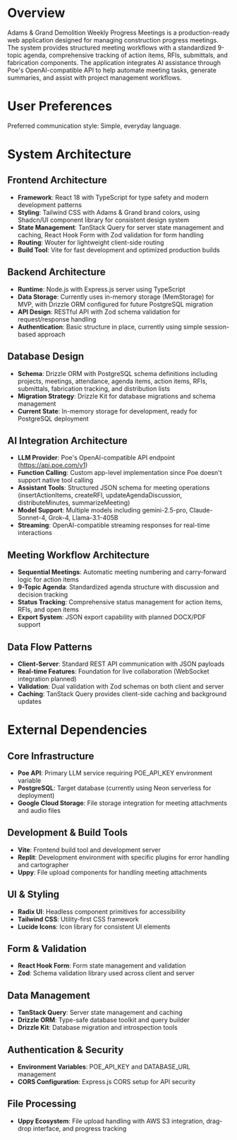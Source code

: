 # Overview

Adams & Grand Demolition Weekly Progress Meetings is a production-ready web application designed for managing construction progress meetings. The system provides structured meeting workflows with a standardized 9-topic agenda, comprehensive tracking of action items, RFIs, submittals, and fabrication components. The application integrates AI assistance through Poe's OpenAI-compatible API to help automate meeting tasks, generate summaries, and assist with project management workflows.

# User Preferences

Preferred communication style: Simple, everyday language.

# System Architecture

## Frontend Architecture
- **Framework**: React 18 with TypeScript for type safety and modern development patterns
- **Styling**: Tailwind CSS with Adams & Grand brand colors, using Shadcn/UI component library for consistent design system
- **State Management**: TanStack Query for server state management and caching, React Hook Form with Zod validation for form handling
- **Routing**: Wouter for lightweight client-side routing
- **Build Tool**: Vite for fast development and optimized production builds

## Backend Architecture
- **Runtime**: Node.js with Express.js server using TypeScript
- **Data Storage**: Currently uses in-memory storage (MemStorage) for MVP, with Drizzle ORM configured for future PostgreSQL migration
- **API Design**: RESTful API with Zod schema validation for request/response handling
- **Authentication**: Basic structure in place, currently using simple session-based approach

## Database Design
- **Schema**: Drizzle ORM with PostgreSQL schema definitions including projects, meetings, attendance, agenda items, action items, RFIs, submittals, fabrication tracking, and distribution lists
- **Migration Strategy**: Drizzle Kit for database migrations and schema management
- **Current State**: In-memory storage for development, ready for PostgreSQL deployment

## AI Integration Architecture
- **LLM Provider**: Poe's OpenAI-compatible API endpoint (https://api.poe.com/v1)
- **Function Calling**: Custom app-level implementation since Poe doesn't support native tool calling
- **Assistant Tools**: Structured JSON schema for meeting operations (insertActionItems, createRFI, updateAgendaDiscussion, distributeMinutes, summarizeMeeting)
- **Model Support**: Multiple models including gemini-2.5-pro, Claude-Sonnet-4, Grok-4, Llama-3.1-405B
- **Streaming**: OpenAI-compatible streaming responses for real-time interactions

## Meeting Workflow Architecture
- **Sequential Meetings**: Automatic meeting numbering and carry-forward logic for action items
- **9-Topic Agenda**: Standardized agenda structure with discussion and decision tracking
- **Status Tracking**: Comprehensive status management for action items, RFIs, and open items
- **Export System**: JSON export capability with planned DOCX/PDF support

## Data Flow Patterns
- **Client-Server**: Standard REST API communication with JSON payloads
- **Real-time Features**: Foundation for live collaboration (WebSocket integration planned)
- **Validation**: Dual validation with Zod schemas on both client and server
- **Caching**: TanStack Query provides client-side caching and background updates

# External Dependencies

## Core Infrastructure
- **Poe API**: Primary LLM service requiring POE_API_KEY environment variable
- **PostgreSQL**: Target database (currently using Neon serverless for deployment)
- **Google Cloud Storage**: File storage integration for meeting attachments and audio files

## Development & Build Tools
- **Vite**: Frontend build tool and development server
- **Replit**: Development environment with specific plugins for error handling and cartographer
- **Uppy**: File upload components for handling meeting attachments

## UI & Styling
- **Radix UI**: Headless component primitives for accessibility
- **Tailwind CSS**: Utility-first CSS framework
- **Lucide Icons**: Icon library for consistent UI elements

## Form & Validation
- **React Hook Form**: Form state management and validation
- **Zod**: Schema validation library used across client and server

## Data Management
- **TanStack Query**: Server state management and caching
- **Drizzle ORM**: Type-safe database toolkit and query builder
- **Drizzle Kit**: Database migration and introspection tools

## Authentication & Security
- **Environment Variables**: POE_API_KEY and DATABASE_URL management
- **CORS Configuration**: Express.js CORS setup for API security

## File Processing
- **Uppy Ecosystem**: File upload handling with AWS S3 integration, drag-drop interface, and progress tracking